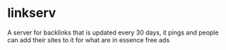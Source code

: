 linkserv
========

A server for backlinks that is updated every 30 days, it pings and people can add their sites to it for what are in essence free ads
